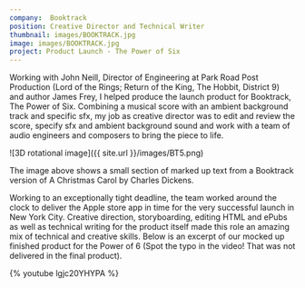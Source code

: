 ```yaml
---
company:  Booktrack
position: Creative Director and Technical Writer
thumbnail: images/BOOKTRACK.jpg
image: images/BOOKTRACK.jpg
project: Product Launch - The Power of Six
---
```


Working with John Neill, Director of Engineering at Park Road Post Production (Lord of the Rings; Return of the King, The Hobbit, District 9) and author James Frey, I helped produce the launch product for Booktrack, The Power of Six. Combining a musical score with an ambient background track and specific sfx, my job as creative director was to edit and review the score, specify sfx and ambient background sound and work with a team of audio engineers and composers to bring the piece to life.

![3D rotational image]({{ site.url }}/images/BT5.png)

The image above shows a small section of marked up text from a Booktrack version of A Christmas Carol by Charles Dickens.   

Working to an exceptionally tight deadline, the team worked around the clock to deliver the Apple store app in time for the very successful launch in New York City. Creative direction, storyboarding, editing HTML and ePubs as well as technical writing for the product itself made this role an amazing mix of technical and creative skills.
Below is an excerpt of our mocked up finished product for the Power of 6 (Spot the typo in the video! That was not delivered in the final product).

{% youtube lgjc20YHYPA %}

